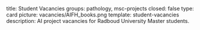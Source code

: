 title: Student Vacancies 
groups: pathology, msc-projects
closed: false
type: card
picture: vacancies/AIFH_books.png
template: student-vacancies
description: AI project vacancies for Radboud University Master students.
